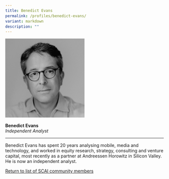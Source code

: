```yaml
---
title: Benedict Evans
permalink: /profiles/benedict-evans/
variant: markdown
description: ""
---
```

<div style="width:50%"><img src="/images/People/benedict_evan.jpeg" alt="Benedict Evans"></div>

**Benedict Evans**<br>*Independent Analyst*<br>

---

Benedict Evans has spent 20 years analysing mobile, media and technology, and worked in equity research, strategy, consulting and venture capital, most recently as a partner at Andreessen Horowitz in Silicon Valley. He is now an independent analyst.

[Return to list of SCAI community members](/community)